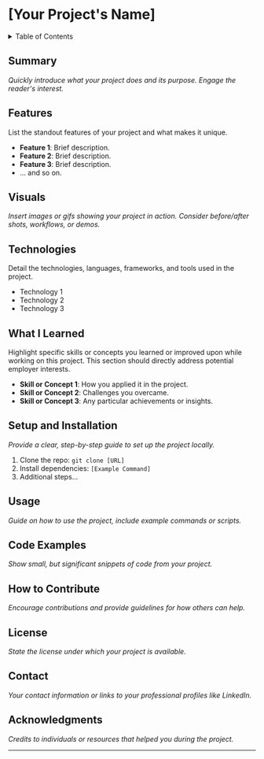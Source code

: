 # [Your Project's Name]

<details>
<summary>Table of Contents</summary>
1. [Summary](#summary)
2. [Features](#features)
3. [Visuals](#visuals)
4. [Technologies](#technologies)
5. [What I Learned](#what-i-learned)
6. [Setup and Installation](#setup-and-installation)
7. [Usage](#usage)
8. [Code Examples](#code-examples)
9. [How to Contribute](#how-to-contribute)
10. [License](#license)
11. [Contact](#contact)
12. [Acknowledgments](#acknowledgments)
</details>

## Summary
*Quickly introduce what your project does and its purpose. Engage the reader's interest.*

## Features
List the standout features of your project and what makes it unique.
- **Feature 1**: Brief description.
- **Feature 2**: Brief description.
- **Feature 3**: Brief description.
- ... and so on.

## Visuals
*Insert images or gifs showing your project in action. Consider before/after shots, workflows, or demos.*

## Technologies
Detail the technologies, languages, frameworks, and tools used in the project.
- Technology 1
- Technology 2
- Technology 3

## What I Learned
Highlight specific skills or concepts you learned or improved upon while working on this project. This section should directly address potential employer interests.
- **Skill or Concept 1**: How you applied it in the project.
- **Skill or Concept 2**: Challenges you overcame.
- **Skill or Concept 3**: Any particular achievements or insights.

## Setup and Installation
*Provide a clear, step-by-step guide to set up the project locally.*
1. Clone the repo: `git clone [URL]`
2. Install dependencies: `[Example Command]`
3. Additional steps...

## Usage
*Guide on how to use the project, include example commands or scripts.*

## Code Examples
*Show small, but significant snippets of code from your project.*

## How to Contribute
*Encourage contributions and provide guidelines for how others can help.*

## License
*State the license under which your project is available.*

## Contact
*Your contact information or links to your professional profiles like LinkedIn.*

## Acknowledgments
*Credits to individuals or resources that helped you during the project.*

---
